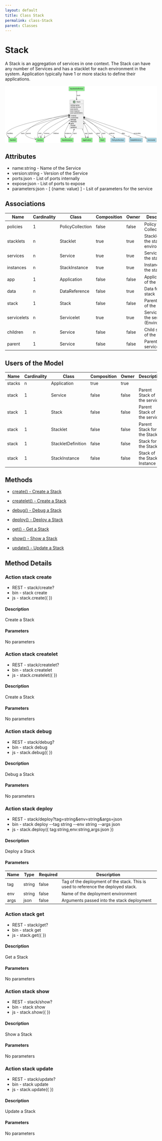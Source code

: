 ```yaml
---
layout: default
title: Class Stack
permalink: class-Stack
parent: Classes
---
```


# Stack

A Stack is an aggregation of services in one context. The Stack can have any number of Services and has a stacklet for each environment in the system. Application typically have 1 or more stacks to define their applications.

![Logical Diagram](./logical.png)

## Attributes

* name:string - Name of the Service
* version:string - Version of the Service
* ports:json - List of ports internally
* expose:json - List of ports to expose
* parameters:json - [ {name: value} ] - Lsit of parameters for the service


## Associations

| Name | Cardinality | Class | Composition | Owner | Description |
| --- | --- | --- | --- | --- | --- |
| policies | 1 | PolicyCollection | false | false | Policy Collection |
| stacklets | n | Stacklet | true | true | Stacklets of the stack and environment |
| services | n | Service | true | true | Services of the stack |
| instances | n | StackInstance | true | true | Instances of the stack |
| app | 1 | Application | false | false | Applications of the stacks |
| data | n | DataReference | false | true | Data for the stack |
| stack | 1 | Stack | false | false | Parent Stack of the service |
| servicelets | n | Servicelet | true | true | Servicelets of the service (Environment) |
| children | n | Service | false | false | Child services of the service |
| parent | 1 | Service | false | false | Parent of the service |



## Users of the Model

| Name | Cardinality | Class | Composition | Owner | Description |
| --- | --- | --- | --- | --- | --- |
| stacks | n | Application | true | true |  |
| stack | 1 | Service | false | false | Parent Stack of the service |
| stack | 1 | Stack | false | false | Parent Stack of the service |
| stack | 1 | Stacklet | false | false | Parent Stack for the Stacklet |
| stack | 1 | StackletDefinition | false | false | Stack for the Stacklet |
| stack | 1 | StackInstance | false | false | Stack of the Stack Instance |





## Methods

* [create() - Create a Stack](#action-create)

* [createlet() - Create a Stack](#action-createlet)

* [debug() - Debug a Stack](#action-debug)

* [deploy() - Deploy a Stack](#action-deploy)

* [get() - Get a Stack](#action-get)

* [show() - Show a Stack](#action-show)

* [update() - Update a Stack](#action-update)


<h2>Method Details</h2>
    
### Action stack create



* REST - stack/create?
* bin - stack create 
* js - stack.create({  })

#### Description
Create a Stack

#### Parameters

No parameters



### Action stack createlet



* REST - stack/createlet?
* bin - stack createlet 
* js - stack.createlet({  })

#### Description
Create a Stack

#### Parameters

No parameters



### Action stack debug



* REST - stack/debug?
* bin - stack debug 
* js - stack.debug({  })

#### Description
Debug a Stack

#### Parameters

No parameters



### Action stack deploy



* REST - stack/deploy?tag=string&amp;env=string&amp;args=json
* bin - stack deploy --tag string --env string --args json
* js - stack.deploy({ tag:string,env:string,args:json })

#### Description
Deploy a Stack

#### Parameters

| Name | Type | Required | Description |
|---|---|---|---|
| tag | string |false | Tag of the deployment of the stack. This is used to reference the deployed stack. |
| env | string |false | Name of the deployment environment |
| args | json |false | Arguments passed into the stack deployment |




### Action stack get



* REST - stack/get?
* bin - stack get 
* js - stack.get({  })

#### Description
Get a Stack

#### Parameters

No parameters



### Action stack show



* REST - stack/show?
* bin - stack show 
* js - stack.show({  })

#### Description
Show a Stack

#### Parameters

No parameters



### Action stack update



* REST - stack/update?
* bin - stack update 
* js - stack.update({  })

#### Description
Update a Stack

#### Parameters

No parameters





